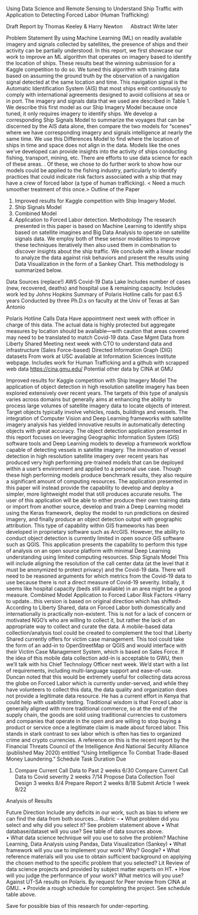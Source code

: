 Using Data Science and Remote Sensing to Understand Ship Traffic
with Application to Detecting Forced Labor (Human Trafficking) 
 
Draft Report
by 
Thomas Keeley & Harry Newton
 
Abstract
Write later

Problem Statement
By using Machine Learning (ML) on readily available imagery and signals collected by satellites, the presence of ships and their activity can be partially understood.  In this report, we first showcase our work to improve an ML algorithm that operates on imagery based to identify the location of ships.  These results beat the winning submission for a Kaggle competition to do so.  We tuned this algorithm with training data based on assuming the ground truth by the observation of a navigation signal detected at the same location and time.  This navigation signal is the Automatic Identification System (AIS) that most ships emit continuously to comply with international agreements designed to avoid collisions at sea or in port.  The imagery and signals data that we used are described in Table 1.  We describe this first model as our Ship Imagery Model because once tuned, it only requires imagery to identify ships. 
We develop a corresponding Ship Signals Model to summarize the voyages that can be discerned by the AIS data alone, then compare the two models for “scenes” where we have corresponding imagery and signals intelligence at nearly the same time.  We use this Differences Model to find where the location of ships in time and space does not align in the data.
Models like the ones we’ve developed can provide insights into the activity of ships conducting fishing, transport, mining, etc.  There are efforts to use data science for each of these areas.  <Need to refer to lit review to back this up or avoid the statement>.   Of these, we chose to do further work to show how our models could be applied to the fishing industry, particularly to identify practices that could indicate risk factors associated with a ship that may have a crew of forced labor (a type of human trafficking). < Need a much smoother treatment of this once.>
Outline of the Paper
1.	Improved results for Kaggle competition with Ship Imagery Model.  
2.	Ship Signals Model 
3.	Combined Model
4.	Application to Forced Labor detection. 
Methodology
The research presented in this paper is based on Machine Learning to identify ships based on satellite imagines and Big Data Analysis to operate on satellite signals data.  We employ both of these sensor modalities to improve these techniques iteratively then also used them in combination to discover insights about the ship traffic.  We conclude with a linear model to analyze the data against risk behaviors and present the results using Data Visualization in the form of a Sankey Chart.  This methodology is summarized below. 



Data Sources (replace!)
AWS Covid-19 Data Lake	Includes number of cases (new, recovered, deaths) and hospital use & remaining capacity.  Includes work led by Johns Hopkins
Summary of Polaris Hotline calls for past 6.5 years	Conducted by three Ph.D.s on faculty at the Univ of Texas at San Antonio

Polaris Hotline Calls Data	Have appointment next week with officer in charge of this data.  The actual data is highly protected but aggregate measures by location should be available—with caution that areas covered may need to be translated to match Covid-19 data.
Case Mgmt Data from Liberty Shared	Meeting next week with CTO to understand data and infrastructure (Sales Force-based)
Directed Information Graph (DIG) datasets	From work at USC available at Information Sciences Institute webpage.  Includes work for Human Trafficking and a github with scrapped web data 
https://cina.gmu.edu/
Potential other data by CINA at GMU
	

Improved results for Kaggle competition with Ship Imagery Model 
The application of object detection in high resolution satellite imagery has been explored extensively over recent years. The targets of this type of analysis varies across domains but generally aims at enhancing the ability to process large volumes of satellite imagery data to locate objects of interest. Target objects typically involve vehicles, roads, buildings and vessels. The integration of Computer Vision and Deep Learning frameworks with satellite imagery analysis has yielded innovative results in automatically detecting objects with great accuracy. The object detection application presented in this report focuses on leveraging Geographic Information System (GIS) software tools and Deep Learning models to develop a framework workflow capable of detecting vessels in satellite imagery. 
The innovation of vessel detection in high resolution satellite imagery over recent years has produced very high performing pre-trained models that can be deployed within a user’s environment and applied to a personal use case. Though these high performing models produce benchmark results, they also require a significant amount of computing resources. The application presented in this paper will instead provide the capability to develop and deploy a simpler, more lightweight model that still produces accurate results. The user of this application will be able to either produce their own training data or import from another source, develop and train a Deep Learning model using the Keras framework, deploy the model to run predictions on desired imagery, and finally produce an object detection output with geographic attribution. This type of capability within GIS frameworks has been developed in proprietary software such as ArcGIS. However, the ability to conduct object detection is currently limited in open source GIS software such as QGIS. This application presents the capability to perform this type of analysis on an open source platform with minimal Deep Learning understanding using limited computing resources.
Ship Signals Model
This will include aligning the resolution of the call center data (at the level that it must be anonymized to protect privacy) and the Covid-19 data.  There will need to be reasoned arguments for which metrics from the Covid-19 data to use because there is not a direct measure of Covid-19 severity.  Initially, it seems like hospital capacity (beds still available) in an area might be a good measure. 
Combined Model
<add later>
Application to Forced Labor Risk Factors
<Harry to update…this version is based on original direction which has shifted>
According to Liberty Shared, data on Forced Labor both domestically and internationally is practically non-existent.  This is not for a lack of concern or motivated NGO’s who are willing to collect it, but rather the lack of an appropriate way to collect and curate the data.  A mobile-based data collection/analysis tool could be created to complement the tool that Liberty Shared currently offers for victim case management. This tool could take the form of an add-in to OpenStreetMap or QGIS and would interface with their Victim Case Management System, which is based on Sales Force.  If the idea of this mobile data collection add-in is acceptable to GWU, then we’ll talk with his Chief Technology Officer next week.  We’d start with a list of requirements, including multi-language support and ease-of-use.  Duncan noted that this would be extremely useful for collecting data across the globe on Forced Labor which is currently under-served, and while they have volunteers to collect this data, the data quality and organization does not provide a legitimate data resource.  He has a current effort in Kenya that could help with usability testing. 
Traditional wisdom is that Forced Labor is generally aligned with more traditional commerce, so at the end of the supply chain, the goods are sold using traditional currencies to customers and companies that operate in the open and are willing to stop buying a product or service once a legitimate claim is made about forced labor.  This stands in stark contrast to sex labor which is often has ties to organized crime and crypto currencies.  A reference on this is the recent report by the Financial Threats Council of the Intelligence And National Security Alliance (published May 2020) entitled “Using Intelligence To Combat Trade-Based Money Laundering.”
Schedule
Task	Duration	Due
1.	Compare Current Call Data to Past 	2 weeks	6/30
Compare Current Call Data to Covid severity	2 weeks	7/14
Propose Data Collection Tool Design	3 weeks	8/4
Prepare Report	2 weeks	8/18
Submit Article	1 week	8/22

Analysis of Results

	
	
	
	
	

Future Direction
Include any deficits in our work, such as bias to where we can find the data from both sources…
Rubric – <This was for the proposal.  Replace with one for Final Report>
• What problem did you select and why did you select it?	See problem statement above
• What database/dataset will you use?	See table of data sources above.  
• What data science technique will you use to solve the problem?	Machine Learning, Data Analysis using Pandas, Data Visualization (Sankey)
• What framework will you use to implement your work? Why?	Google?
• What reference materials will you use to obtain sufficient background on applying the chosen method to the specific problem that you selected?	Lit Review of data science projects and provided by subject matter experts on HT.
• How will you judge the performance of your work? What metrics will you use?	Against UT-SA results on Polaris. By request for Peer review from CINA at GMU..
• Provide a rough schedule for completing the project.	See schedule table above. 

Save for possible bias of this research for under-reporting.
